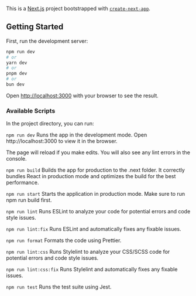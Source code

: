 This is a [Next.js](https://nextjs.org) project bootstrapped with [`create-next-app`](https://nextjs.org/docs/app/api-reference/cli/create-next-app).

## Getting Started

First, run the development server:

```bash
npm run dev
# or
yarn dev
# or
pnpm dev
# or
bun dev
```

Open [http://localhost:3000](http://localhost:3000) with your browser to see the result.

### Available Scripts

In the project directory, you can run:

`npm run dev`
Runs the app in the development mode.
Open http://localhost:3000 to view it in the browser.

The page will reload if you make edits.
You will also see any lint errors in the console.

`npm run build`
Builds the app for production to the .next folder.
It correctly bundles React in production mode and optimizes the build for the best performance.

`npm run start`
Starts the application in production mode. Make sure to run npm run build first.

`npm run lint`
Runs ESLint to analyze your code for potential errors and code style issues.

`npm run lint:fix`
Runs ESLint and automatically fixes any fixable issues.

`npm run format`
Formats the code using Prettier.

`npm run lint:css`
Runs Stylelint to analyze your CSS/SCSS code for potential errors and code style issues.

`npm run lint:css:fix`
Runs Stylelint and automatically fixes any fixable issues.

`npm run test`
Runs the test suite using Jest.

